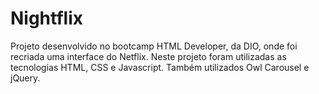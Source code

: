 # Nightflix

Projeto desenvolvido no bootcamp HTML Developer, da DIO, onde foi recriada uma interface do Netflix.
Neste projeto foram utilizadas as tecnologias HTML, CSS e Javascript. Também utilizados Owl Carousel e jQuery.
